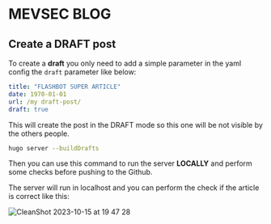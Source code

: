 # MEVSEC BLOG

## Create a DRAFT post

To create a **draft** you only need to add a simple parameter in the yaml config the `draft` parameter like below:

```yaml
title: "FLASHBOT SUPER ARTICLE"
date: 1970-01-01
url: /my draft-post/
draft: true
```

This will create the post in the DRAFT mode so this one will be not visible by the others people.

```bash
hugo server --buildDrafts
```

Then you can use this command to run the server **LOCALLY** and perform some checks before pushing to the Github.


The server will run in localhost and you can perform the check if the article is correct like this: 

![CleanShot 2023-10-15 at 19 47 28](https://github.com/MevSecurity/MevSecurity.github.io/assets/23560242/b18a8e3a-f6e1-40a7-a62a-e582303fe743)
